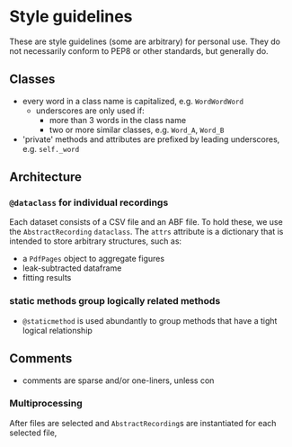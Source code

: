 <!--
 Copyright (c) 2021 Delbert Yip
 
 This software is released under the MIT License.
 https://opensource.org/licenses/MIT
-->

<style>
    pre {border: 5%; font-size: 14px;}
</style>

#  Style guidelines 
These are style guidelines (some are arbitrary) for personal use. They do not necessarily conform to PEP8 or other standards, but generally do. 

## Classes 
- every word in a class name is capitalized, e.g. `WordWordWord`
  - underscores are only used if: 
    - more than 3 words in the class name
    - two or more similar classes, e.g. `Word_A`, `Word_B`
- 'private' methods and attributes are prefixed by leading underscores, e.g. `self._word`

## Architecture
### `@dataclass` for individual recordings
Each dataset consists of a CSV file and an ABF file. To hold these, we use the `AbstractRecording` `dataclass`. The `attrs` attribute is a dictionary that is intended to store arbitrary structures, such as:
- a `PdfPages` object to aggregate figures 
- leak-subtracted dataframe
- fitting results

### static methods group logically related methods
- `@staticmethod` is used abundantly to group methods that have a tight logical relationship
## Comments
- comments are sparse and/or one-liners, unless con
### Multiprocessing 
After files are selected and `AbstractRecording`s are instantiated for each selected file, 